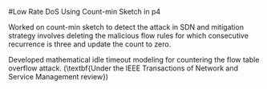 #Low Rate DoS Using Count-min Sketch in p4

Worked on count-min sketch to detect the attack in SDN and mitigation strategy involves deleting the malicious flow rules for which consecutive recurrence is three and update the count to zero.

Developed mathematical idle timeout modeling for countering the flow table overflow attack. (\textbf{Under the IEEE Transactions of Network and Service Management review})
